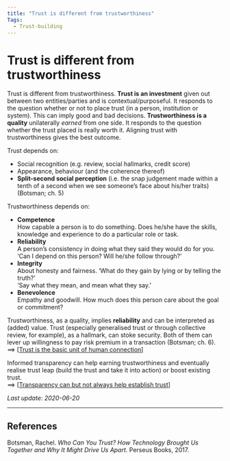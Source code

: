 ```yaml
---
title: "Trust is different from trustworthiness"
Tags:
  - Trust-building
---
```


# Trust is different from trustworthiness

Trust is different from trustworthiness. **Trust is an investment** given out between two entities/parties and is contextual/purposeful. It responds to the question whether or not to place trust (in a person, institution or system). This can imply good and bad decisions. **Trustworthiness is a quality** unilaterally _earned_ from one side. It responds to the question whether the trust placed is really worth it. Aligning trust with trustworthiness gives the best outcome.

Trust depends on:

- Social recognition (e.g. review, social hallmarks, credit score)
- Appearance, behaviour (and the coherence thereof)
- **Split-second social perception** (i.e. the snap judgement made within a tenth of a second when we see someone’s face about his/her traits) (Botsman; ch. 5)

Trustworthiness depends on:

- **Competence**  
How capable a person is to do something. Does he/she have the skills, knowledge and experience to do a particular role or task.
- **Reliability**  
A person’s consistency in doing what they said they would do for you. ‘Can I depend on this person? Will he/she follow through?’
- **Integrity**  
About honesty and fairness. ‘What do they gain by lying or by telling the truth?’  
‘Say what they mean, and mean what they say.’
- **Benevolence**  
Empathy and goodwill. How much does this person care about the goal or commitment?

Trustworthiness, as a quality, implies **reliability** and can be interpreted as (added) value. Trust (especially generalised trust or through collective review, for example), as a hallmark, can stoke security. Both of them can lever up willingness to pay risk premium in a transaction (Botsman; ch. 6).  
==> [[Trust is the basic unit of human connection]]

Informed transparency can help earning trustworthiness and eventually realise trust leap (build the trust and take it into action) or boost existing trust.  
==> [[Transparency can but not always help establish trust]]

*Last update: 2020-06-20*

* * *

## References
Botsman, Rachel. _Who Can You Trust? How Technology Brought Us Together and Why It Might Drive Us Apart_. Perseus Books, 2017.

[//begin]: # "Autogenerated link references for markdown compatibility"
[Trust is the basic unit of human connection]: Trust-is-the-basic-unit-of-human-connection "Trust is the basic unit of human connection"
[Transparency can but not always help establish trust]: Transparency-can-but-not-always-help-establish-trust "Transparency can but not always help establish trust"
[//end]: # "Autogenerated link references"